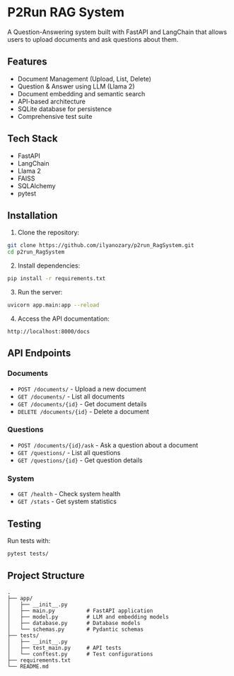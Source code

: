 # P2Run RAG System

A Question-Answering system built with FastAPI and LangChain that allows users to upload documents and ask questions about them.

## Features

- Document Management (Upload, List, Delete)
- Question & Answer using LLM (Llama 2)
- Document embedding and semantic search
- API-based architecture
- SQLite database for persistence
- Comprehensive test suite

## Tech Stack

- FastAPI
- LangChain
- Llama 2
- FAISS
- SQLAlchemy
- pytest

## Installation

1. Clone the repository:
```bash
git clone https://github.com/ilyanozary/p2run_RagSystem.git
cd p2run_RagSystem
```

2. Install dependencies:
```bash
pip install -r requirements.txt
```

3. Run the server:
```bash
uvicorn app.main:app --reload
```

4. Access the API documentation:
```
http://localhost:8000/docs
```

## API Endpoints

### Documents
- `POST /documents/` - Upload a new document
- `GET /documents/` - List all documents
- `GET /documents/{id}` - Get document details
- `DELETE /documents/{id}` - Delete a document

### Questions
- `POST /documents/{id}/ask` - Ask a question about a document
- `GET /questions/` - List all questions
- `GET /questions/{id}` - Get question details

### System
- `GET /health` - Check system health
- `GET /stats` - Get system statistics

## Testing

Run tests with:
```bash
pytest tests/
```

## Project Structure

```
.
├── app/
│   ├── __init__.py
│   ├── main.py          # FastAPI application
│   ├── model.py         # LLM and embedding models
│   ├── database.py      # Database models
│   └── schemas.py       # Pydantic schemas
├── tests/
│   ├── __init__.py
│   ├── test_main.py     # API tests
│   └── conftest.py      # Test configurations
├── requirements.txt
└── README.md
``` 